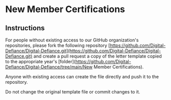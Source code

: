# New Member Certifications

## Instructions

For people without existing access to our GitHub organization's repositories, please fork the following repository [https://github.com/Digital-Defiance/Digital-Defiance.git](https://github.com/Digital-Defiance/Digital-Defiance.git) and create a pull request a copy of the letter template copied to the appropriate year's [folder](<https://github.com/Digital-Defiance/Digital-Defiance/tree/main/New> Member Certifications).

Anyone with existing access can create the file directly and push it to the repository.

Do not change the original template file or commit changes to it.
